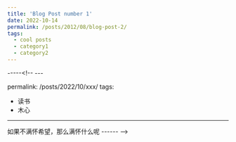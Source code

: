 ```yaml
---
title: 'Blog Post number 1'
date: 2022-10-14
permalink: /posts/2012/08/blog-post-2/
tags:
  - cool posts
  - category1
  - category2
---
```


-----<!-- ---

permalink: /posts/2022/10/xxx/
tags:
  - 读书
  - 木心
---

如果不满怀希望，那么满怀什么呢
------ -->